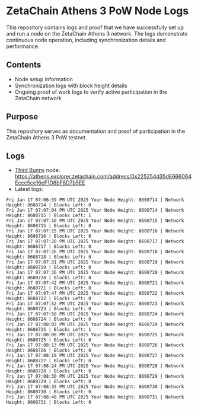 # ZetaChain Athens 3 PoW Node Logs
This repository contains logs and proof that we have successfully set up and run a node on the ZetaChain Athens 3 network. The logs demonstrate continuous node operation, including synchronization details and performance.

## Contents
- Node setup information
- Synchronization logs with block height details
- Ongoing proof of work logs to verify active participation in the ZetaChain network

## Purpose
This repository serves as documentation and proof of participation in the ZetaChain Athens 3 PoW testnet.

## Logs

- [Third Bunny](https://thirdbunny.xyz/) node: https://athens.explorer.zetachain.com/address/0x225254d35dE666064Eccc5ce16eF1D8bF8D7b5EE
- Latest logs:
```
Fri Jan 17 07:06:59 PM UTC 2025 Your Node Height: 8608714 | Network Height: 8608714 | Blocks Left: 0
Fri Jan 17 07:07:04 PM UTC 2025 Your Node Height: 8608714 | Network Height: 8608715 | Blocks Left: 1
Fri Jan 17 07:07:10 PM UTC 2025 Your Node Height: 8608715 | Network Height: 8608715 | Blocks Left: 0
Fri Jan 17 07:07:15 PM UTC 2025 Your Node Height: 8608716 | Network Height: 8608716 | Blocks Left: 0
Fri Jan 17 07:07:20 PM UTC 2025 Your Node Height: 8608717 | Network Height: 8608717 | Blocks Left: 0
Fri Jan 17 07:07:26 PM UTC 2025 Your Node Height: 8608718 | Network Height: 8608718 | Blocks Left: 0
Fri Jan 17 07:07:31 PM UTC 2025 Your Node Height: 8608719 | Network Height: 8608719 | Blocks Left: 0
Fri Jan 17 07:07:36 PM UTC 2025 Your Node Height: 8608720 | Network Height: 8608720 | Blocks Left: 0
Fri Jan 17 07:07:42 PM UTC 2025 Your Node Height: 8608721 | Network Height: 8608721 | Blocks Left: 0
Fri Jan 17 07:07:47 PM UTC 2025 Your Node Height: 8608722 | Network Height: 8608722 | Blocks Left: 0
Fri Jan 17 07:07:52 PM UTC 2025 Your Node Height: 8608723 | Network Height: 8608723 | Blocks Left: 0
Fri Jan 17 07:07:58 PM UTC 2025 Your Node Height: 8608724 | Network Height: 8608724 | Blocks Left: 0
Fri Jan 17 07:08:03 PM UTC 2025 Your Node Height: 8608724 | Network Height: 8608725 | Blocks Left: 1
Fri Jan 17 07:08:08 PM UTC 2025 Your Node Height: 8608725 | Network Height: 8608725 | Blocks Left: 0
Fri Jan 17 07:08:13 PM UTC 2025 Your Node Height: 8608726 | Network Height: 8608726 | Blocks Left: 0
Fri Jan 17 07:08:19 PM UTC 2025 Your Node Height: 8608727 | Network Height: 8608727 | Blocks Left: 0
Fri Jan 17 07:08:24 PM UTC 2025 Your Node Height: 8608728 | Network Height: 8608728 | Blocks Left: 0
Fri Jan 17 07:08:30 PM UTC 2025 Your Node Height: 8608729 | Network Height: 8608729 | Blocks Left: 0
Fri Jan 17 07:08:35 PM UTC 2025 Your Node Height: 8608730 | Network Height: 8608730 | Blocks Left: 0
Fri Jan 17 07:08:40 PM UTC 2025 Your Node Height: 8608731 | Network Height: 8608731 | Blocks Left: 0
```

